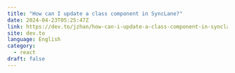 ```yaml
---
title: "How can I update a class component in SyncLane?"
date: 2024-04-23T05:25:47Z
link: https://dev.to/jzhan/how-can-i-update-a-class-component-in-synclane-13k2?utm_medium=RSS&utm_source=news.12bit.vn
site: dev.to
language: English
category:
  - react
draft: false
---
```

